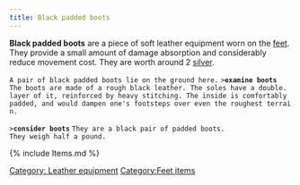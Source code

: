 ```yaml
---
title: Black padded boots
---
```


**Black padded boots** are a piece of soft leather equipment worn on the
[feet](feet "wikilink"). They provide a small amount of damage
absorption and considerably reduce movement cost. They are worth around
2 [silver](silver "wikilink").

`A pair of black padded boots lie on the ground here.`
`>`**`examine boots`**
`The boots are made of a rough black leather. The soles have a double.`
`layer of it, reinforced by heavy stitching. The inside is comfortably`
`padded, and would dampen one's footsteps over even the roughest terrain.`

`>`**`consider boots`**
`They are a black pair of padded boots.`
`They weigh half a pound.`

{% include Items.md %}

[Category: Leather equipment](Category:_Leather_equipment "wikilink")
[Category:Feet items](Category:Feet_items "wikilink")